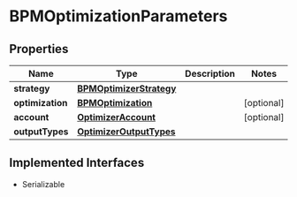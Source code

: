 

# BPMOptimizationParameters


## Properties

Name | Type | Description | Notes
------------ | ------------- | ------------- | -------------
**strategy** | [**BPMOptimizerStrategy**](BPMOptimizerStrategy.md) |  | 
**optimization** | [**BPMOptimization**](BPMOptimization.md) |  |  [optional]
**account** | [**OptimizerAccount**](OptimizerAccount.md) |  |  [optional]
**outputTypes** | [**OptimizerOutputTypes**](OptimizerOutputTypes.md) |  | 


## Implemented Interfaces

* Serializable



